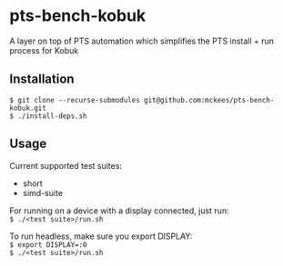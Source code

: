 # pts-bench-kobuk

A layer on top of PTS automation which simplifies the PTS install + run process for Kobuk

## Installation
`$ git clone --recurse-submodules git@github.com:mckees/pts-bench-kobuk.git`\
`$ ./install-deps.sh`

## Usage
Current supported test suites:
* short
* simd-suite

For running on a device with a display connected, just run:\
`$ ./<test suite>/run.sh`

To run headless, make sure you export DISPLAY:\
`$ export DISPLAY=:0`\
`$ ./<test suite>/run.sh`
